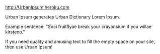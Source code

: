 http://UrbanIpsum.heroku.com

Urban Ipsum generates Urban Dictionary Lorem Ipsum.

Example sentence: "Soci fruitflyae break your crayonsium if you willae kirsteno."

If you need quality and amusing text to fill the empty space on your site, then use Urban Ipsum!